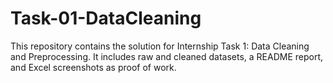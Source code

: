 # Task-01-DataCleaning
This repository contains the solution for Internship Task 1: Data Cleaning and Preprocessing.  It includes raw and cleaned datasets, a README report, and Excel screenshots as proof of work.
